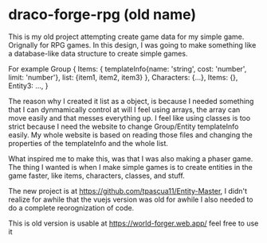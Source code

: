 # draco-forge-rpg (old name)

This is my old project attempting create game data for my simple game. Orignally for RPG games.
In this design, I was going to make something like a database-like data structure to create simple games.

For example
Group {
  Items: {
    templateInfo{name: 'string', cost: 'number', limit: 'number'},
    list: {item1, item2, item3}
  },
  Characters: {...},
  Items: {},
  Entity3: ...,
}

The reason why I created it list as a object, is because I needed something that I can dynmamically control at will
I feel using arrays, the array can move easily and that messes everything up.
I feel like using classes is too strict because I need the website to change Group/Entity templateInfo easily.
My whole website is based on reading those files and changing the properties of the templateInfo and the whole list.


What inspired me to make this, was that I was also making a phaser game.
The thing I wanted is when I make simple games is to create entities in the game faster, like items, characters, classes, and stuff.


The new project is at https://github.com/tpascua11/Entity-Master, I didn't realize for awhile that the vuejs version was old for awhile
I also needed to do a complete reorognization of code.

This is old version is usable at https://world-forger.web.app/ feel free to use it
